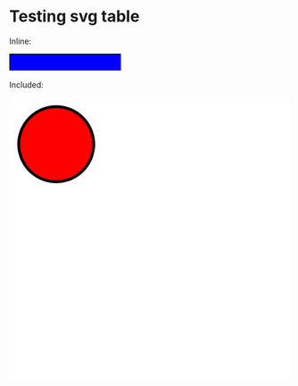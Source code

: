 # Testing svg table

Inline:

<svg height="30" width="200">
  <rect width="300" height="100" style="fill:rgb(0,0,255);stroke-width:3;stroke:rgb(0,0,0)" />
</svg>

Included:

![external](./table.svg)
